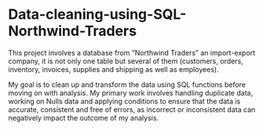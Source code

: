 # Data-cleaning-using-SQL-Northwind-Traders


This project involves a database from “Northwind Traders” an import-export company, it is not only one table but several of them (customers, orders, inventory, invoices, supplies and shipping as well as employees). 

My goal is to clean up and transform the data using SQL functions before moving on with analysis. My primary work involves handling duplicate data, working on Nulls data and applying conditions to ensure that the data is accurate, consistent and free of errors, as incorrect or inconsistent data can negatively impact the outcome of my analysis. 
